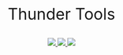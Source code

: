 <p align="center" style="font-size: 32px; font-weight: 5000; line-height: 1em;">
  Thunder Tools
</p>
<p align="center">
  <a href="#" alt="Dev Environment Version">
    <img src="https://img.shields.io/endpoint?url=https://gist.githubusercontent.com/tlikits/87f14485cf78d4fb7f948931b9523de3/raw/thunder-tools-deployment-status-dev.json" />
  </a>
  <a href="#" alt="Staging Environment Version">
    <img src="https://img.shields.io/endpoint?url=https://gist.githubusercontent.com/tlikits/916e030b0d7b1e20c60e2c9c05e52fc1/raw/thunder-tools-deployment-status-staging.json" />
  </a>
  <a href="#" alt="Live Environment Version">
    <img src="https://img.shields.io/endpoint?url=https://gist.githubusercontent.com/tlikits/d16816ba7e032b7f4def955fd0efb678/raw/thunder-tools-deployment-status-live.json" />
  </a>
</p>
